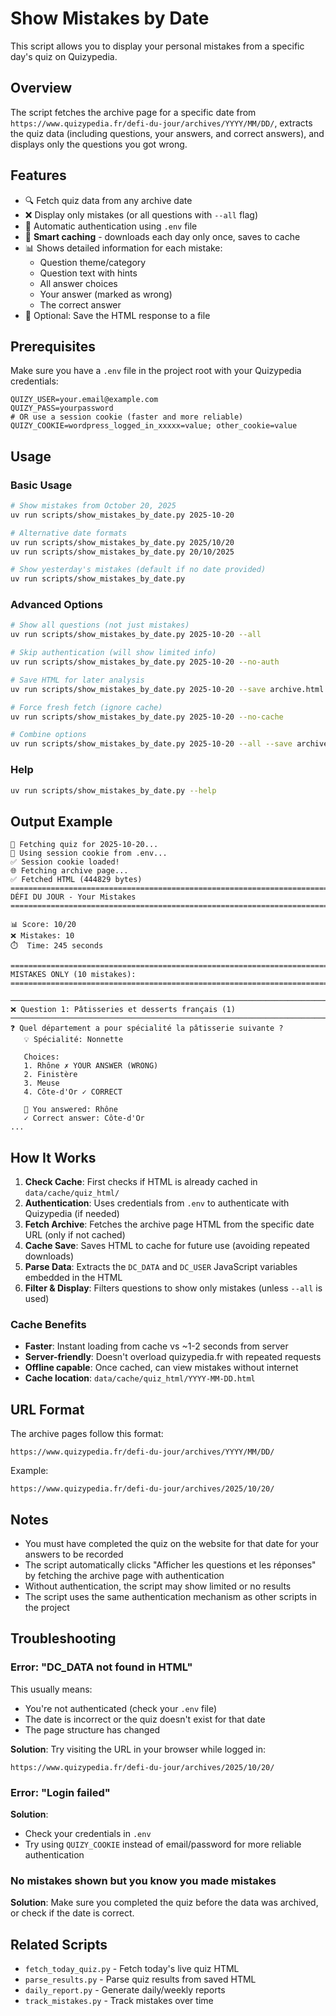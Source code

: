 # Show Mistakes by Date

This script allows you to display your personal mistakes from a specific day's quiz on Quizypedia.

## Overview

The script fetches the archive page for a specific date from `https://www.quizypedia.fr/defi-du-jour/archives/YYYY/MM/DD/`, extracts the quiz data (including questions, your answers, and correct answers), and displays only the questions you got wrong.

## Features

- 🔍 Fetch quiz data from any archive date
- ❌ Display only mistakes (or all questions with `--all` flag)
- 🔐 Automatic authentication using `.env` file
- 💾 **Smart caching** - downloads each day only once, saves to cache
- 📊 Shows detailed information for each mistake:
  - Question theme/category
  - Question text with hints
  - All answer choices
  - Your answer (marked as wrong)
  - The correct answer
- 💾 Optional: Save the HTML response to a file

## Prerequisites

Make sure you have a `.env` file in the project root with your Quizypedia credentials:

```env
QUIZY_USER=your.email@example.com
QUIZY_PASS=yourpassword
# OR use a session cookie (faster and more reliable)
QUIZY_COOKIE=wordpress_logged_in_xxxxx=value; other_cookie=value
```

## Usage

### Basic Usage

```bash
# Show mistakes from October 20, 2025
uv run scripts/show_mistakes_by_date.py 2025-10-20

# Alternative date formats
uv run scripts/show_mistakes_by_date.py 2025/10/20
uv run scripts/show_mistakes_by_date.py 20/10/2025

# Show yesterday's mistakes (default if no date provided)
uv run scripts/show_mistakes_by_date.py
```

### Advanced Options

```bash
# Show all questions (not just mistakes)
uv run scripts/show_mistakes_by_date.py 2025-10-20 --all

# Skip authentication (will show limited info)
uv run scripts/show_mistakes_by_date.py 2025-10-20 --no-auth

# Save HTML for later analysis
uv run scripts/show_mistakes_by_date.py 2025-10-20 --save archive.html

# Force fresh fetch (ignore cache)
uv run scripts/show_mistakes_by_date.py 2025-10-20 --no-cache

# Combine options
uv run scripts/show_mistakes_by_date.py 2025-10-20 --all --save archive.html
```

### Help

```bash
uv run scripts/show_mistakes_by_date.py --help
```

## Output Example

```
📅 Fetching quiz for 2025-10-20...
🔐 Using session cookie from .env...
✅ Session cookie loaded!
🌐 Fetching archive page...
✅ Fetched HTML (444829 bytes)
================================================================================
DÉFI DU JOUR - Your Mistakes
================================================================================

📊 Score: 10/20
❌ Mistakes: 10
⏱️  Time: 245 seconds

================================================================================
MISTAKES ONLY (10 mistakes):
================================================================================

────────────────────────────────────────────────────────────────────────────────
❌ Question 1: Pâtisseries et desserts français (1)
────────────────────────────────────────────────────────────────────────────────
❓ Quel département a pour spécialité la pâtisserie suivante ?
   💡 Spécialité: Nonnette

   Choices:
   1. Rhône ✗ YOUR ANSWER (WRONG)
   2. Finistère
   3. Meuse
   4. Côte-d'Or ✓ CORRECT

   💭 You answered: Rhône
   ✓ Correct answer: Côte-d'Or
...
```

## How It Works

1. **Check Cache**: First checks if HTML is already cached in `data/cache/quiz_html/`
2. **Authentication**: Uses credentials from `.env` to authenticate with Quizypedia (if needed)
3. **Fetch Archive**: Fetches the archive page HTML from the specific date URL (only if not cached)
4. **Cache Save**: Saves HTML to cache for future use (avoiding repeated downloads)
5. **Parse Data**: Extracts the `DC_DATA` and `DC_USER` JavaScript variables embedded in the HTML
6. **Filter & Display**: Filters questions to show only mistakes (unless `--all` is used)

### Cache Benefits

- **Faster**: Instant loading from cache vs ~1-2 seconds from server
- **Server-friendly**: Doesn't overload quizypedia.fr with repeated requests
- **Offline capable**: Once cached, can view mistakes without internet
- **Cache location**: `data/cache/quiz_html/YYYY-MM-DD.html`

## URL Format

The archive pages follow this format:
```
https://www.quizypedia.fr/defi-du-jour/archives/YYYY/MM/DD/
```

Example:
```
https://www.quizypedia.fr/defi-du-jour/archives/2025/10/20/
```

## Notes

- You must have completed the quiz on the website for that date for your answers to be recorded
- The script automatically clicks "Afficher les questions et les réponses" by fetching the archive page with authentication
- Without authentication, the script may show limited or no results
- The script uses the same authentication mechanism as other scripts in the project

## Troubleshooting

### Error: "DC_DATA not found in HTML"

This usually means:
- You're not authenticated (check your `.env` file)
- The date is incorrect or the quiz doesn't exist for that date
- The page structure has changed

**Solution**: Try visiting the URL in your browser while logged in:
```
https://www.quizypedia.fr/defi-du-jour/archives/2025/10/20/
```

### Error: "Login failed"

**Solution**: 
- Check your credentials in `.env`
- Try using `QUIZY_COOKIE` instead of email/password for more reliable authentication

### No mistakes shown but you know you made mistakes

**Solution**: Make sure you completed the quiz before the data was archived, or check if the date is correct.

## Related Scripts

- `fetch_today_quiz.py` - Fetch today's live quiz HTML
- `parse_results.py` - Parse quiz results from saved HTML
- `daily_report.py` - Generate daily/weekly reports
- `track_mistakes.py` - Track mistakes over time
